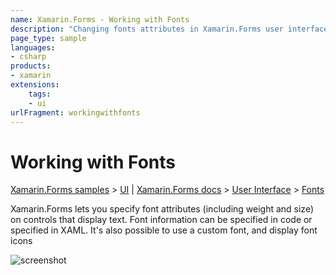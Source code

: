 ```yaml
---
name: Xamarin.Forms - Working with Fonts
description: "Changing fonts attributes in Xamarin.Forms user interfaces (UI)"
page_type: sample
languages:
- csharp
products:
- xamarin
extensions:
    tags:
    - ui
urlFragment: workingwithfonts
---
```

# Working with Fonts

[Xamarin.Forms samples](https://review.docs.microsoft.com/en-us/samples/browse/?branch=master&products=xamarin&term=Xamarin.Forms) > [UI](https://review.docs.microsoft.com/en-us/samples/browse/?branch=master&products=xamarin&term=Xamarin.Forms%20UI) | [Xamarin.Forms docs](https://docs.microsoft.com/xamarin/xamarin-forms/) > [User Interface](https://docs.microsoft.com/xamarin/xamarin-forms/user-interface/) > [Fonts](https://docs.microsoft.com/xamarin/xamarin-forms/user-interface/text/fonts)

Xamarin.Forms lets you specify font attributes (including weight and size) on controls that display text. Font information can be specified in code or specified in XAML. It's also possible to use a custom font, and display font icons

![screenshot](https://raw.githubusercontent.com/xamarin/xamarin-forms-samples/master/WorkingWithFonts/Screenshots/custom-sml.png "Fonts")

